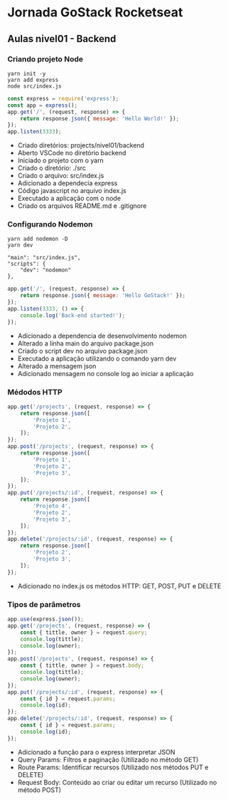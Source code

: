 # Jornada GoStack Rocketseat

## Aulas nivel01 - Backend

### Criando projeto Node

```shell
yarn init -y
yarn add express
node src/index.js
```

```js
const express = require('express');
const app = express();
app.get('/', (request, response) => {
    return response.json({ message: 'Hello World!' });
});
app.listen(3333);
```

- Criado diretórios: projects/nivel01/backend
- Aberto VSCode no diretório backend
- Iniciado o projeto com o yarn
- Criado o diretório: ./src
- Criado o arquivo: src/index.js
- Adicionado a dependecia express
- Código javascript no arquivo index.js
- Executado a aplicação com o node
- Criado os arquivos README.md e .gitignore

### Configurando Nodemon

```shell
yarn add nodemon -D
yarn dev
```

```scripts
"main": "src/index.js",
"scripts": {
    "dev": "nodemon"
},
```

```js
app.get('/', (request, response) => {
    return response.json({ message: 'Hello GoStack!' });
});
app.listen(3333, () => {
    console.log('Back-end started!');
});
```

- Adicionado a dependencia de desenvolvimento nodemon
- Alterado a linha main do arquivo package.json
- Criado o script dev no arquivo package.json
- Executado a aplicação utilizando o comando yarn dev
- Alterado a mensagem json
- Adicionado mensagem no console log ao iniciar a aplicação

### Médodos HTTP

```js
app.get('/projects', (request, response) => {
    return response.json([
        'Projeto 1',
        'Projeto 2',
    ]);
});
app.post('/projects', (request, response) => {
    return response.json([
        'Projeto 1',
        'Projeto 2',
        'Projeto 3',
    ]);
});
app.put('/projects/:id', (request, response) => {
    return response.json([
        'Projeto 4',
        'Projeto 2',
        'Projeto 3',
    ]);
});
app.delete('/projects/:id', (request, response) => {
    return response.json([
        'Projeto 2',
        'Projeto 3',
    ]);
});
```

- Adicionado no index.js os métodos HTTP: GET, POST, PUT e DELETE

### Tipos de parâmetros

```js
app.use(express.json());
app.get('/projects', (request, response) => {
    const { tittle, owner } = request.query;
    console.log(tittle);
    console.log(owner);
});
app.post('/projects', (request, response) => {
    const { tittle, owner } = request.body;
    console.log(tittle);
    console.log(owner);
});
app.put('/projects/:id', (request, response) => {
    const { id } = request.params;
    console.log(id);
});
app.delete('/projects/:id', (request, response) => {
    const { id } = request.params;
    console.log(id);
});
```

- Adicionado a função para o express interpretar JSON
- Query Params: Filtros e paginação (Utilizado no método GET)
- Route Params: Identificar recursos (Utilizado nos métodos PUT e DELETE)
- Request Body: Conteúdo ao criar ou editar um recurso (Utilizado no método POST)
